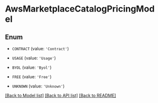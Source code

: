 # AwsMarketplaceCatalogPricingModel


## Enum

* `CONTRACT` (value: `'Contract'`)

* `USAGE` (value: `'Usage'`)

* `BYOL` (value: `'Byol'`)

* `FREE` (value: `'Free'`)

* `UNKNOWN` (value: `'Unknown'`)

[[Back to Model list]](../README.md#documentation-for-models) [[Back to API list]](../README.md#documentation-for-api-endpoints) [[Back to README]](../README.md)


